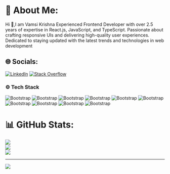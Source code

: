# 💫 About Me:
Hi 👋,I am Vamsi Krishna Experienced Frontend Developer with over 2.5 years of expertise in React.js, JavaScript, and TypeScript. Passionate about crafting responsive UIs and delivering high-quality user experiences. Dedicated to staying updated with the latest trends and technologies in web development


## 🌐 Socials:
[![LinkedIn](https://img.shields.io/badge/LinkedIn-%230077B5.svg?logo=linkedin&logoColor=white)](https://linkedin.com/in/o-vamsi-krishna) [![Stack Overflow](https://img.shields.io/badge/-Stackoverflow-FE7A16?logo=stack-overflow&logoColor=white)](https://stackoverflow.com/users/21899748/vamsi-krishna) 

### ⚙️ Tech Stack

![Bootstrap](https://img.shields.io/badge/-React.js-05122A?style=flat-square&logo=React&color=353535) ![Bootstrap](https://img.shields.io/badge/-Next.js-05122A?style=flat-square&logo=Next.js&color=353535) ![Bootstrap](https://img.shields.io/badge/-Javascript-05122A?style=flat-square&logo=Javascript&color=353535) ![Bootstrap](https://img.shields.io/badge/-Typescript-05122A?style=flat-square&logo=Typescript&color=353535) ![Bootstrap](https://img.shields.io/badge/-Html5-05122A?style=flat-square&logo=Html5&color=353535) ![Bootstrap](https://img.shields.io/badge/-Css3-05122A?style=flat-square&logo=Css3&color=353535) ![Bootstrap](https://img.shields.io/badge/-Redux-05122A?style=flat-square&logo=Redux&color=353535) ![Bootstrap](https://img.shields.io/badge/-Python-05122A?style=flat-square&logo=Python&color=353535) ![Bootstrap](https://img.shields.io/badge/-Tailwind%20Css-05122A?style=flat-square&logo=Tailwind-Css&color=353535) ![Bootstrap](https://img.shields.io/badge/-Mui-05122A?style=flat-square&logo=Mui&color=353535)

# 📊 GitHub Stats:
![](https://github-readme-stats.vercel.app/api?username=Vamsibablu&theme=dark&hide_border=false&include_all_commits=false&count_private=false)<br/>
![](https://github-readme-streak-stats.herokuapp.com/?user=Vamsibablu&theme=dark&hide_border=false)<br/>
![](https://github-readme-stats.vercel.app/api/top-langs/?username=Vamsibablu&theme=dark&hide_border=false&include_all_commits=false&count_private=false&layout=compact)

---
[![](https://visitcount.itsvg.in/api?id=Vamsibablu&icon=0&color=0)](https://visitcount.itsvg.in)

<!-- Proudly created with GPRM ( https://gprm.itsvg.in ) -->
